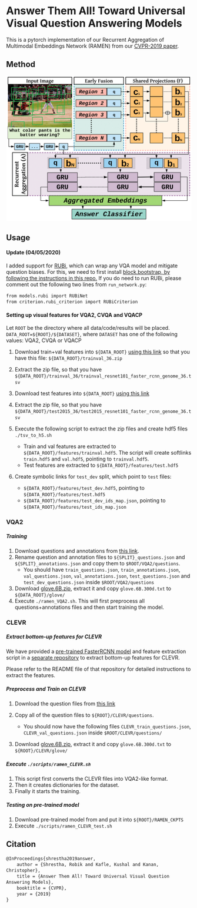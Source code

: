 # Answer Them All! Toward Universal Visual Question Answering Models

This is a pytorch implementation of our Recurrent Aggregation of Multimodal Embeddings Network (RAMEN) from our [CVPR-2019 paper](https://arxiv.org/abs/1903.00366).

## Method
![RAMEN](./images/model.png)

## Usage

#### Update (04/05/2020)
I added support for [RUBi](https://github.com/cdancette/rubi.bootstrap.pytorch), which can wrap any VQA model and mitigate question biases. For this, we need to first install [block.bootstrap, by following the instructions in this repo.](https://github.com/Cadene/block.bootstrap.pytorch)
If you do need to run RUBi, please comment out the following two lines from `run_network.py`:
```
from models.rubi import RUBiNet
from criterion.rubi_criterion import RUBiCriterion
```


#### Setting up visual features for VQA2, CVQA and VQACP
Let ```ROOT``` be the directory where all data/code/results will be placed. ```DATA_ROOT=${ROOT}/${DATASET}```, where ```DATASET``` has one of the following values: VQA2, CVQA or VQACP 

1. Download train+val features into ```${DATA_ROOT}``` [using this link](https://imagecaption.blob.core.windows.net/imagecaption/trainval_36.zip) so that you have this file: ```${DATA_ROOT}/trainval_36.zip```

2. Extract the zip file, so that you have ```${DATA_ROOT}/trainval_36/trainval_resnet101_faster_rcnn_genome_36.tsv```

3. Download test features into ```${DATA_ROOT}``` [using this link](https://imagecaption.blob.core.windows.net/imagecaption/test2015_36.zip)

4. Extract the zip file, so that you have ```${DATA_ROOT}/test2015_36/test2015_resnet101_faster_rcnn_genome_36.tsv```

5. Execute the following script to extract the zip files and create hdf5 files ```./tsv_to_h5.sh``` 
    - Train and val features are extracted to ```${DATA_ROOT}/features/trainval.hdf5```. The script will create softlinks ```train.hdf5``` and ```val.hdf5```, pointing to ```trainval.hdf5```.
    - Test features are extracted to ```${DATA_ROOT}/features/test.hdf5```

6. Create symbolic links for `test_dev` split, which point to `test` files:
    - ```${DATA_ROOT}/features/test_dev.hdf5```, pointing to ```${DATA_ROOT}/features/test.hdf5```
    - ```${DATA_ROOT}/features/test_dev_ids_map.json```, pointing to ```${DATA_ROOT}/features/test_ids_map.json```


### VQA2
##### Training
1. Download questions and annotations from [this link](https://visualqa.org/download.html).
2. Rename question and annotation files to ```${SPLIT}_questions.json``` and ```${SPLIT}_annotations.json``` and copy them to ```$ROOT/VQA2/questions```.  
    - You should have ```train_questions.json```, ```train_annotations.json```, ```val_questions.json```, ```val_annotations.json```, ```test_questions.json``` and ```test_dev_questions.json``` inside ```$ROOT/VQA2/questions```   
3. Download [glove.6B.zip](http://nlp.stanford.edu/data/glove.6B.zip), extract it and copy ```glove.6B.300d.txt``` to ```${DATA_ROOT}/glove/```
4. Execute ```./ramen_VQA2.sh```. This will first preprocess all questions+annotations files and then start training the model.

### CLEVR

##### Extract bottom-up features for CLEVR
We have provided a [pre-trained FasterRCNN model](https://github.com/erobic/faster_rcnn_1_11_34999/raw/master/faster_rcnn_1_11_34999.pth) and feature extraction script in a [separate repository](https://github.com/erobic/faster-rcnn.pytorch) to extract bottom-up features for CLEVR. 

Please refer to the README file of that repository for detailed instructions to extract the features.

##### Preprocess and Train on CLEVR
1. Download the question files from [this link](https://dl.fbaipublicfiles.com/clevr/CLEVR_v1.0_no_images.zip)
2. Copy all of the question files to ```${ROOT}/CLEVR/questions```. 
    - You should now have the following files ```CLEVR_train_questions.json```, ```CLEVR_val_questions.json``` inside ```$ROOT/CLEVR/questions/```

3. Download [glove.6B.zip](http://nlp.stanford.edu/data/glove.6B.zip), extract it and copy ```glove.6B.300d.txt``` to ```${ROOT}/CLEVR/glove/```

##### Execute ```./scripts/ramen_CLEVR.sh``` 

1. This script first converts the CLEVR files into VQA2-like format.
2. Then it creates dictionaries for the dataset.
3. Finally it starts the training. 

##### Testing on pre-trained model
1. Download pre-trained model from []() and put it into ```${ROOT}/RAMEN_CKPTS```
2. Execute ```./scripts/ramen_CLEVR_test.sh```

## Citation
```
@InProceedings{shrestha2019answer,
    author = {Shrestha, Robik and Kafle, Kushal and Kanan, Christopher},
    title = {Answer Them All! Toward Universal Visual Question Answering Models},
    booktitle = {CVPR},
    year = {2019}
}
```
